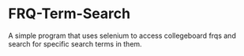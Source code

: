 # FRQ-Term-Search
A simple program that uses selenium to access collegeboard frqs and search for specific search terms in them.
